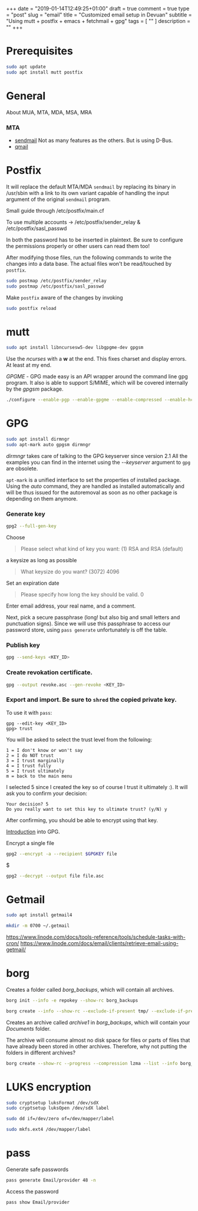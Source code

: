 +++
date = "2019-01-14T12:49:25+01:00"
draft = true
comment = true
type = "post"
slug = "email"
title = "Customized email setup in Devuan"
subtitle = "Using mutt + postfix + emacs + fetchmail + gpg"
tags = [ "" ]
description = ""
+++

# Prerequisites

``` bash
sudo apt update
sudo apt install mutt postfix
```

# General

About MUA, MTA, MDA, MSA, MRA

### MTA

- [sendmail](http://www.sendmail.org/)
  Not as many features as the others. But is using D-Bus.
- [qmail](https://cr.yp.to/qmail.html)


# Postfix

It will replace the default MTA/MDA `sendmail` by replacing its binary
in /usr/sbin with a link to its own variant capable of handling the
input argument of the original `sendmail` program.

Small guide through /etc/postfix/main.cf

To use multiple accounts -> /etc/postfix/sender_relay &
/etc/postfix/sasl_passwd

In both the password has to be inserted in plaintext. Be sure to
configure the permissions properly or other users can read them too!

After modifying those files, run the following commands to write the
changes into a data base. The actual files won't be read/touched by
`postfix`.

``` bash
sudo postmap /etc/postfix/sender_relay
sudo postmap /etc/postfix/sasl_passwd
```

Make `postfix` aware of the changes by invoking

``` bash
sudo postfix reload
```

# mutt

``` bash
sudo apt install libncursesw5-dev libgpgme-dev gpgsm
```

Use the *ncurses* with a **w** at the end. This fixes charset and
display errors. At least at my end.

*GPGME* - GPG made easy is an API wrapper around the command line gpg
program. It also is able to support S/MIME, which will be covered
internally by the *gpgsm* package.

``` bash
./configure --enable-pgp --enable-gpgme --enable-compressed --enable-hcache --enable-smtp --enable-imap --enable-sidebar --with-gnutls --with-curses=/usr/lib/x86_64-linux-gnu/
```

# GPG
 
 ``` bash
 sudo apt install dirmngr
 sudo apt-mark auto gpgsm dirmngr
 ```
 
 *dirmngr* takes care of talking to the GPG keyserver since version
 2.1 All the examples you can find in the internet using the
 *--keyserver* argument to `gpg` are obsolete.
 
 `apt-mark` is a unified interface to set the properties of installed
 package. Using the *auto* command, they are handled as installed
 automatically and will be thus issued for the autoremoval as soon as
 no other package is depending on them anymore.
 
### Generate key

``` bash
gpg2 --full-gen-key
```

Choose 

> Please select what kind of key you want:
> (1) RSA and RSA (default)

a keysize as long as possible

> What keysize do you want? (3072)
> 4096

Set an expiration date

> Please specify how long the key should be valid.
> 0

Enter email address, your real name, and a comment.

Next, pick a secure passphrase (long! but also big and small letters
and punctuation signs). Since we will use this passphrase to access
our password store, using `pass generate` unfortunately is off the
table.


 
### Publish key

``` bash
gpg --send-keys <KEY_ID>
```
 
### Create revokation certificate.

``` bash
gpg --output revoke.asc --gen-revoke <KEY_ID>
```
 
### Export and import. Be sure to `shred` the copied private key.

To use it with `pass`:

```
gpg --edit-key <KEY_ID>
gpg> trust
```

You will be asked to select the trust level from the following:

```
1 = I don't know or won't say
2 = I do NOT trust
3 = I trust marginally
4 = I trust fully
5 = I trust ultimately
m = back to the main menu
```

I selected 5 since I created the key so of course I trust it ultimately :). It will ask you to confirm your decision:

```
Your decision? 5
Do you really want to set this key to ultimate trust? (y/N) y
```

After confirming, you should be able to encrypt using that key.


[Introduction](https://easyengine.io/tutorials/linux/gpg-keys) into GPG.


Encrypt a single file

``` bash
gpg2 --encrypt -a --recipient $GPGKEY file
```
$ 


                               
``` bash
gpg2 --decrypt --output file file.asc
```

# Getmail

``` bash
sudo apt install getmail4
```

``` bash
mkdir -m 0700 ~/.getmail
```
https://www.linode.com/docs/tools-reference/tools/schedule-tasks-with-cron/
https://www.linode.com/docs/email/clients/retrieve-email-using-getmail/


# borg

Creates a folder called *borg_backups*, which will contain all
archives.

``` bash
borg init --info -e repokey --show-rc borg_backups
```

``` bash
borg create --info --show-rc --exclude-if-present tmp/ --exclude-if-present Download/ --progress --list -x --compression lzma --dry-run borg_backups::archive1 ~/Documents
```

Creates an archive called *archive1* in *borg_backups*, which will contain your *Documents* folder.

The archive will consume almost no disk space for files or parts of
files that have already been stored in other archives. Therefore, why not putting the folders in different archives?

``` bash
borg create --show-rc --progress --compression lzma --list --info borg_backups::dotedAbyzou ~/.[A-Z]* --exclude ~/.anaconda3 --exclude ~/.cache --exclude ~/.ccache --exclude ~/.npm --exclude ~/.go1.4 --exclude ~/.go1.11
```

# LUKS encryption


``` bash
sudo cryptsetup luksFormat /dev/sdX
sudo cryptsetup luksOpen /dev/sdX label

sudo dd if=/dev/zero of=/dev/mapper/label

sudo mkfs.ext4 /dev/mapper/label
```


# pass

Generate safe passwords

``` bash
pass generate Email/provider 48 -n
```

Access the password
``` bash
pass show Email/provider
```
